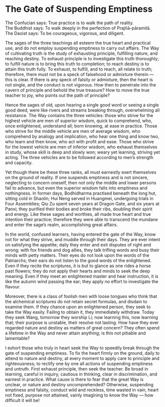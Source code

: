 # The Gate of Suspending Emptiness

The Confucian says: True practice is to walk the path of reality.  
The Buddhist says: To walk deeply in the perfection of Prajñā-pāramitā.  
The Daoist says: To be courageous, vigorous, and diligent.  

The sages of the three teachings all esteem the true heart and practical use, and do not employ suspending emptiness to carry out affairs. The Way of cultivating truth is the study of exhausting principle, fulfilling nature, and reaching destiny. To exhaust principle is to investigate this truth thoroughly; to fulfill nature is to bring this truth to completion; to reach destiny is to attain this truth fully. To exhaust, to fulfill, and to reach, all relate to truth; therefore, there must not be a speck of falsehood or admixture therein — this is clear. If there is any speck of falsity or admixture, then the heart is not single, and the conduct is not vigorous. How then to penetrate into the cavern of principle and behold the true treasure? How to move the true teacher to joy, who points out the path of principle?  

Hence the sages of old, upon hearing a single good word or seeing a single good deed, were like rivers and streams breaking through, overwhelming all resistance. The Way contains the three vehicles: those who strive for the highest vehicle are men of superior wisdom, quick to comprehend, who, once enlightened, understand all; born knowing, at ease in practice. Those who strive for the middle vehicle are men of average wisdom, who comprehend by analogy and implication, who hear one thing and know two, who learn and then know, who act with profit and ease. Those who strive for the lowest vehicle are men of inferior wisdom, who exhaust themselves in study, whose skill is deep and slowly won; weary yet learning, striving yet acting. The three vehicles are to be followed according to men’s strength and capacity.  

Yet though there be these three ranks, all must earnestly exert themselves on the ground of reality. If one suspends emptiness and is not sincere, neglecting to concern oneself, then not only the middle and lower persons fail to advance, but even the superior wisdom falls into emptiness and nothingness. In former days, Bodhidharma practised beneath the long hut, sitting cold in Shaolin; Hui Neng served in Huangmei, undergoing trials in Four Assemblies; Qiu Zu spent seven years at Dragon Gate, and six years at Panxi; they purified their bodies and broke their ribs, doubling their spirit and energy. Like these sages and worthies, all made true heart and true intention their practice; therefore they were able to transcend the mundane and enter the sage’s realm, accomplishing great affairs.  

In the world, confused learners, having entered the gate of the Way, know not for what they strive, and muddle through their days. They are ever intent on satisfying the appetite; daily they enter and exit disputes of right and wrong; with fox friends and dog allies, they talk trifling words and busy their minds with petty matters. Their eyes do not look upon the words of the Patriarchs; their ears do not listen to the good words of the enlightened. Even if they recite the scriptures, it is but to glance as one rides a horse past flowers; they do not apply their hearts and minds to seek the deep meaning. Even if they meet an enlightened master and hear instruction, it is like the autumn wind passing the ear; they apply no effort to investigate the flavour.  

Moreover, there is a class of foolish men with loose tongues who think that the alchemical scriptures do not retain secret formulas, and disdain to examine them. If they chance upon an enlightened person, they seek to take the Way easily. Failing to obtain it, they immediately withdraw. Today they seek Wang, tomorrow they worship Li; now learning this, now learning that; their purpose is unstable, their resolve not lasting. How have they ever regarded nature and destiny as matters of great concern? They often spend a lifetime in the Way and never attain anything; is this not pitiable and lamentable?  

I exhort those who truly in heart seek the Way to speedily break through the gate of suspending emptiness. To fix the heart firmly on the ground, daily to attend to nature and destiny, at every moment to apply care to principle and righteousness; to rectify one by one all actions of suspending emptiness and untruth. First exhaust principle, then seek the teacher. Be broad in learning, careful in inquiry, cautious in thinking, clear in discrimination, and earnest in practice. What cause is there to fear that the great Way is unclear, or nature and destiny uncomprehended? Otherwise, suspending emptiness and falsity, conduct wild and reckless, time wasted in vain, heart not fixed, purpose not attained, vainly imagining to know the Way — how difficult it will be!
